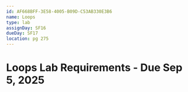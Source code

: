 ```yaml
---
id: AF668BFF-3E58-4005-B09D-C53AB330E3B6
name: Loops
type: lab
assignDay: SF16
dueDay: SF17
location: pg 275
---
```


# Loops Lab Requirements - Due Sep 5, 2025

